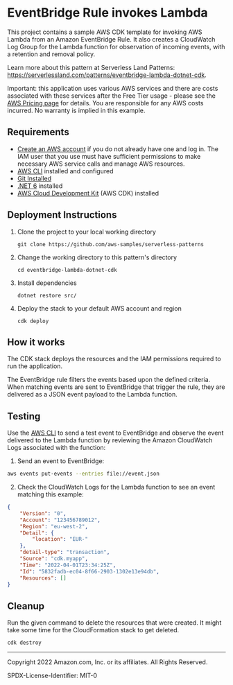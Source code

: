 # EventBridge Rule invokes Lambda

This project contains a sample AWS CDK template for invoking AWS Lambda from an Amazon EventBridge Rule. It also creates a CloudWatch Log Group for the Lambda function for observation of incoming events, with a retention and removal policy.

Learn more about this pattern at Serverless Land Patterns: https://serverlessland.com/patterns/eventbridge-lambda-dotnet-cdk.

Important: this application uses various AWS services and there are costs associated with these services after the Free Tier usage - please see the [AWS Pricing page](https://aws.amazon.com/pricing/) for details. You are responsible for any AWS costs incurred. No warranty is implied in this example.

## Requirements

* [Create an AWS account](https://portal.aws.amazon.com/gp/aws/developer/registration/index.html) if you do not already have one and log in. The IAM user that you use must have sufficient permissions to make necessary AWS service calls and manage AWS resources.
* [AWS CLI](https://docs.aws.amazon.com/cli/latest/userguide/install-cliv2.html) installed and configured
* [Git Installed](https://git-scm.com/book/en/v2/Getting-Started-Installing-Git)
* [.NET 6](https://dotnet.microsoft.com/en-us/download/dotnet/6.0) installed
* [AWS Cloud Development Kit](https://docs.aws.amazon.com/cdk/latest/guide/cli.html) (AWS CDK) installed

## Deployment Instructions

1. Clone the project to your local working directory
    ```
    git clone https://github.com/aws-samples/serverless-patterns
    ```

2. Change the working directory to this pattern's directory
    ```
    cd eventbridge-lambda-dotnet-cdk
    ```

3. Install dependencies
    ```
    dotnet restore src/
    ```

4. Deploy the stack to your default AWS account and region
    ```
    cdk deploy
    ```

## How it works

The CDK stack deploys the resources and the IAM permissions required to run the application.

The EventBridge rule filters the events based upon the defined criteria. When matching events are sent to EventBridge that trigger the rule, they are delivered as a JSON event payload to the Lambda function.

## Testing

Use the [AWS CLI](https://aws.amazon.com/cli/) to send a test event to EventBridge and observe the event delivered to the Lambda function by reviewing the Amazon CloudWatch Logs associated with the function:

1. Send an event to EventBridge:

```sh
aws events put-events --entries file://event.json
```

2. Check the CloudWatch Logs for the Lambda function to see an event matching this example:
```json
{
    "Version": "0",
    "Account": "123456789012",
    "Region": "eu-west-2",
    "Detail": {
        "location": "EUR-"
    },
    "detail-type": "transaction",
    "Source": "cdk.myapp",
    "Time": "2022-04-01T23:34:25Z",
    "Id": "5832fadb-ec04-8f66-2903-1302e13e94db",
    "Resources": []
}
```

## Cleanup
 
Run the given command to delete the resources that were created. It might take some time for the CloudFormation stack to get deleted.
```
cdk destroy
```

----
Copyright 2022 Amazon.com, Inc. or its affiliates. All Rights Reserved.

SPDX-License-Identifier: MIT-0
